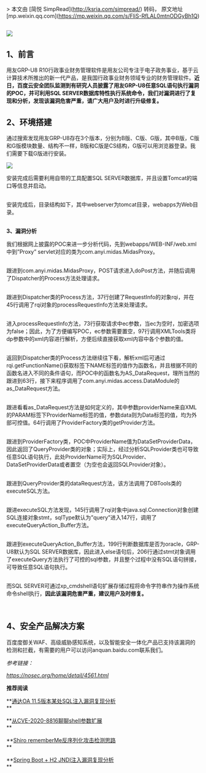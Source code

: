 \> 本文由 \[简悦 SimpRead\](http://ksria.com/simpread/) 转码， 原文地址 \[mp.weixin.qq.com\](https://mp.weixin.qq.com/s/FliS-RfLAL0mtnODGyBh1Q)

**![](https://mmbiz.qpic.cn/mmbiz_png/nTljOhrUdlVMDtusKZ8CjWnMVoiaxxicASL7LmM9AcDIlsFHDcFBGf93HfztrVaw6g8ZQzQF1rbCGbf7gjHONfEg/640?wx_fmt=png&tp=webp&wxfrom=5&wx_lazy=1&wx_co=1)**
-----------------------------------------------------------------------------------------------------------------------------------------------------------------------------------

  

**1、前言**
--------

用友GRP-U8 R10行政事业财务管理软件是用友公司专注于电子政务事业，基于云计算技术所推出的新一代产品，是我国行政事业财务领域专业的财务管理软件。**近日，百度云安全团队监测到有研究人员披露了用友GRP-U8任意SQL语句执行漏洞的POC，并可利用SQL SERVER数据库特性执行系统命令，我们对漏洞进行了复现和分析，发现该漏洞危害严重，请广大用户及时进行升级修复。**

  

**2、环境搭建**
----------

  

通过搜索发现用友GRP-U8存在3个版本，分别为B版、C版、G版，其中B版，C版和G版模块数量、结构不一样，B版和C版是CS结构，G版可以用浏览器登录。我们需要下载G版进行安装。

  

![](https://mmbiz.qpic.cn/mmbiz_png/nTljOhrUdlU2uQyAVRzSRfqfIaib09n9TxCic8ft0c2Gdj1Paq4IYCCfjic0LzhCKPKXSVCeDNmq83QE2BKe2ZXyg/640?wx_fmt=png&tp=webp&wxfrom=5&wx_lazy=1&wx_co=1)

  

安装完成后需要利用自带的工具配置SQL SERVER数据库，并且设置Tomcat的端口等信息并启动。

  

![](data:image/gif;base64,iVBORw0KGgoAAAANSUhEUgAAAAEAAAABCAYAAAAfFcSJAAAADUlEQVQImWNgYGBgAAAABQABh6FO1AAAAABJRU5ErkJggg==)

  

安装完成后，目录结构如下，其中webserver为tomcat目录，webapps为Web目录。

  

![](data:image/gif;base64,iVBORw0KGgoAAAANSUhEUgAAAAEAAAABCAYAAAAfFcSJAAAADUlEQVQImWNgYGBgAAAABQABh6FO1AAAAABJRU5ErkJggg==)

  

**3、漏洞分析**  

  

我们根据网上披露的POC来进一步分析代码，先到webapps/WEB-INF/web.xml中到”Proxy” servlet对应的类为com.anyi.midas.MidasProxy。

  

![](data:image/gif;base64,iVBORw0KGgoAAAANSUhEUgAAAAEAAAABCAYAAAAfFcSJAAAADUlEQVQImWNgYGBgAAAABQABh6FO1AAAAABJRU5ErkJggg==)

  

跟进到com.anyi.midas.MidasProxy，POST请求进入doPost方法，并随后调用了Dispatcher的Process方法处理请求。

  

![](data:image/gif;base64,iVBORw0KGgoAAAANSUhEUgAAAAEAAAABCAYAAAAfFcSJAAAADUlEQVQImWNgYGBgAAAABQABh6FO1AAAAABJRU5ErkJggg==)

  

跟进到Dispatcher类的Process方法，37行创建了RequestInfo的对象rqi，并在45行调用了rqi对象的processRequestInfo方法来处理请求。

  

![](data:image/gif;base64,iVBORw0KGgoAAAANSUhEUgAAAAEAAAABCAYAAAAfFcSJAAAADUlEQVQImWNgYGBgAAAABQABh6FO1AAAAABJRU5ErkJggg==)

  

进入processRequestInfo方法，73行获取请求中ec参数，当ec为空时，加密选项为false；因此，为了方便编写POC，ec参数需要置空，97行调用XMLTools类将dp参数中的xml内容进行解析，方便后续直接获取xml内容中各个参数的值。

  

![](data:image/gif;base64,iVBORw0KGgoAAAANSUhEUgAAAAEAAAABCAYAAAAfFcSJAAAADUlEQVQImWNgYGBgAAAABQABh6FO1AAAAABJRU5ErkJggg==)

  

返回到Dispatcher类的Process方法继续往下看，解析xml后可通过rqi.getFunctionName()获取标签<R9FUNCTION>下NAME标签的值作为函数名，并且根据不同的函数名进入不同的条件语句，而POC中的函数名为AS\_DataRequest，理所当然的跟进到63行，接下来程序调用了com.anyi.midas.access.DataModule的as\_DataRequest方法。

  

![](data:image/gif;base64,iVBORw0KGgoAAAANSUhEUgAAAAEAAAABCAYAAAAfFcSJAAAADUlEQVQImWNgYGBgAAAABQABh6FO1AAAAABJRU5ErkJggg==)

  

跟进看看as\_DataRequest方法是如何定义的，其中参数providerName来自XML的PARAM标签下ProviderName标签的值，参数data则为Data标签的值，均为外部可控值。64行调用了ProviderFactory类的getProvider方法。

  

![](data:image/gif;base64,iVBORw0KGgoAAAANSUhEUgAAAAEAAAABCAYAAAAfFcSJAAAADUlEQVQImWNgYGBgAAAABQABh6FO1AAAAABJRU5ErkJggg==)

  

跟进到ProviderFactory类，POC中ProviderName值为DataSetProviderData，因此返回了QueryProvider类的对象；实际上，经过分析SQLProvider类也可导致任意SQL语句执行，此处ProviderName可为SQLProvider、DataSetProviderData或者置空（为空也会返回SQLProvider对象）。

  

![](data:image/gif;base64,iVBORw0KGgoAAAANSUhEUgAAAAEAAAABCAYAAAAfFcSJAAAADUlEQVQImWNgYGBgAAAABQABh6FO1AAAAABJRU5ErkJggg==)

  

跟进到QueryProvider类的dataRequest方法，该方法调用了DBTools类的executeSQL方法。

  

![](data:image/gif;base64,iVBORw0KGgoAAAANSUhEUgAAAAEAAAABCAYAAAAfFcSJAAAADUlEQVQImWNgYGBgAAAABQABh6FO1AAAAABJRU5ErkJggg==)

  

跟进executeSQL方法发现，145行调用了rqi对象中java.sql.Connection对象创建SQL连接对象stmt，sqlType默认为”query”进入147行，调用了executeQueryAction\_Buffer方法。

  

![](data:image/gif;base64,iVBORw0KGgoAAAANSUhEUgAAAAEAAAABCAYAAAAfFcSJAAAADUlEQVQImWNgYGBgAAAABQABh6FO1AAAAABJRU5ErkJggg==)

  

跟进到executeQueryAction\_Buffer方法，199行判断数据库是否为oracle，GRP-U8默认为SQL SERVER数据库，因此进入else语句后，206行通过stmt对象调用了executeQuery方法执行了可控的sql参数，并且整个过程中没有SQL语句拼接，可导致任意SQL语句执行。

  

![](data:image/gif;base64,iVBORw0KGgoAAAANSUhEUgAAAAEAAAABCAYAAAAfFcSJAAAADUlEQVQImWNgYGBgAAAABQABh6FO1AAAAABJRU5ErkJggg==)

  

而SQL SERVER可通过xp\_cmdshell语句扩展存储过程将命令字符串作为操作系统命令shell执行，**因此该漏洞危害严重，建议用户及时修复。**

  

![](data:image/gif;base64,iVBORw0KGgoAAAANSUhEUgAAAAEAAAABCAYAAAAfFcSJAAAADUlEQVQImWNgYGBgAAAABQABh6FO1AAAAABJRU5ErkJggg==)

  

![](data:image/gif;base64,iVBORw0KGgoAAAANSUhEUgAAAAEAAAABCAYAAAAfFcSJAAAADUlEQVQImWNgYGBgAAAABQABh6FO1AAAAABJRU5ErkJggg==)

  

**4、安全产品解决方案**
--------------

  

百度度御关WAF、高级威胁感知系统，以及智能安全一体化产品已支持该漏洞的检测和拦截，有需要的用户可以访问anquan.baidu.com联系我们。

  

_参考链接：_

_https://nosec.org/home/detail/4561.html_

  

**推荐阅读**

**[通达OA 11.5版本某处SQL注入漏洞复现分析](http://mp.weixin.qq.com/s?__biz=MjM5MTAwNzUzNQ==&mid=2650494316&idx=1&sn=bdbf4281f9d0b9cedd8659c93a1dd86e&chksm=beb3e32c89c46a3a5691ce5cbb13b4f6b94ed2c3b5e7fbd6e44b2dd633042dfbbabf4b8d08f8&scene=21#wechat_redirect)  
**

**[从CVE-2020-8816聊聊shell参数扩展](http://mp.weixin.qq.com/s?__biz=MjM5MTAwNzUzNQ==&mid=2650493205&idx=1&sn=1e3d4ccba11cc2b708f0fdec82d72587&chksm=beb3e75589c46e43271ec0c997d53ffabcdc8596476718d2aff510fc55b6c01040b5c481fe8b&scene=21#wechat_redirect)  
**

**[Shiro rememberMe反序列化攻击检测思路](http://mp.weixin.qq.com/s?__biz=MjM5MTAwNzUzNQ==&mid=2650493186&idx=1&sn=39b99df8a3d82534cb9fd255f9e0059d&chksm=beb3e74289c46e5455698fd3c1758b865dbd10fd7b513b3e9f19cce4c5b62d5b0887fcd028b0&scene=21#wechat_redirect)  
**

**[Spring Boot + H2 JNDI注入漏洞复现分析](http://mp.weixin.qq.com/s?__biz=MjM5MTAwNzUzNQ==&mid=2650492993&idx=2&sn=0b27352db1d34ba1b077ae397d1f08a5&chksm=beb3e60189c46f17b60ee16fd1460679986064211caaeace1e0f6fbfde2a629b17aa43434fe6&scene=21#wechat_redirect)  
**

  

![](data:image/gif;base64,iVBORw0KGgoAAAANSUhEUgAAAAEAAAABCAYAAAAfFcSJAAAADUlEQVQImWNgYGBgAAAABQABh6FO1AAAAABJRU5ErkJggg==)  

  

![](data:image/gif;base64,iVBORw0KGgoAAAANSUhEUgAAAAEAAAABCAYAAAAfFcSJAAAADUlEQVQImWNgYGBgAAAABQABh6FO1AAAAABJRU5ErkJggg==)![](data:image/gif;base64,iVBORw0KGgoAAAANSUhEUgAAAAEAAAABCAYAAAAfFcSJAAAADUlEQVQImWNgYGBgAAAABQABh6FO1AAAAABJRU5ErkJggg==)